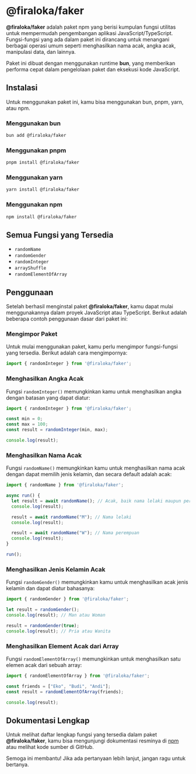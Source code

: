 # @firaloka/faker
**@firaloka/faker** adalah paket npm yang berisi kumpulan fungsi utilitas untuk mempermudah pengembangan aplikasi JavaScript/TypeScript. Fungsi-fungsi yang ada dalam paket ini dirancang untuk menangani berbagai operasi umum seperti menghasilkan nama acak, angka acak, manipulasi data, dan lainnya.

Paket ini dibuat dengan menggunakan runtime **bun**, yang memberikan performa cepat dalam pengelolaan paket dan eksekusi kode JavaScript.

## Instalasi
Untuk menggunakan paket ini, kamu bisa menggunakan bun, pnpm, yarn, atau npm.

### Menggunakan bun
```bash
bun add @firaloka/faker
```
### Menggunakan pnpm
```bash
pnpm install @firaloka/faker
```
### Menggunakan yarn
```bash
yarn install @firaloka/faker
```
### Menggunakan npm
```bash
npm install @firaloka/faker
```

## Semua Fungsi yang Tersedia
- `randomName`
- `randomGender`
- `randomInteger`
- `arrayShuffle`
- `randomElementOfArray`

## Penggunaan
Setelah berhasil menginstal paket **@firaloka/faker**, kamu dapat mulai menggunakannya dalam proyek JavaScript atau TypeScript. Berikut adalah beberapa contoh penggunaan dasar dari paket ini:

### Mengimpor Paket
Untuk mulai menggunakan paket, kamu perlu mengimpor fungsi-fungsi yang tersedia. Berikut adalah cara mengimpornya:

```typescript
import { randomInteger } from '@firaloka/faker';
```

### Menghasilkan Angka Acak
Fungsi `randomInteger()` memungkinkan kamu untuk menghasilkan angka dengan batasan yang dapat diatur:

```typescript
import { randomInteger } from '@firaloka/faker';

const min = 0;
const max = 100;
const result = randomInteger(min, max);

console.log(result);
```

### Menghasilkan Nama Acak
Fungsi `randomName()` memungkinkan kamu untuk menghasilkan nama acak dengan dapat memilih jenis kelamin, dan secara default adalah acak:

```typescript
import { randomName } from '@firaloka/faker';

async run() {
  let result = await randomName(); // Acak, baik nama lelaki maupun perempuan
  console.log(result);

  result = await randomName("M"); // Nama lelaki
  console.log(result);

  result = await randomName("W"); // Nama perempuan
  console.log(result);
}

run();
```

### Menghasilkan Jenis Kelamin Acak
Fungsi `randomGender()` memungkinkan kamu untuk menghasilkan acak jenis kelamin dan dapat diatur bahasanya:

```typescript
import { randomGender } from '@firaloka/faker';

let result = randomGender();
console.log(result); // Man atau Woman

result = randomGender(true);
console.log(result); // Pria atau Wanita
```

### Menghasilkan Element Acak dari Array
Fungsi `randomElementOfArray()` memungkinkan untuk menghasilkan satu elemen acak dari sebuah array:

```typescript
import { randomElementOfArray } from '@firaloka/faker';

const friends = ["Eko", "Budi", "Andi"];
const result = randomElementOfArray(friends);

console.log(result);
```

## Dokumentasi Lengkap
Untuk melihat daftar lengkap fungsi yang tersedia dalam paket **@firaloka/faker**, kamu bisa mengunjungi dokumentasi resminya di [npm](https://www.npmjs.com/package/@firaloka/faker) atau melihat kode sumber di GitHub.

Semoga ini membantu! Jika ada pertanyaan lebih lanjut, jangan ragu untuk bertanya.

